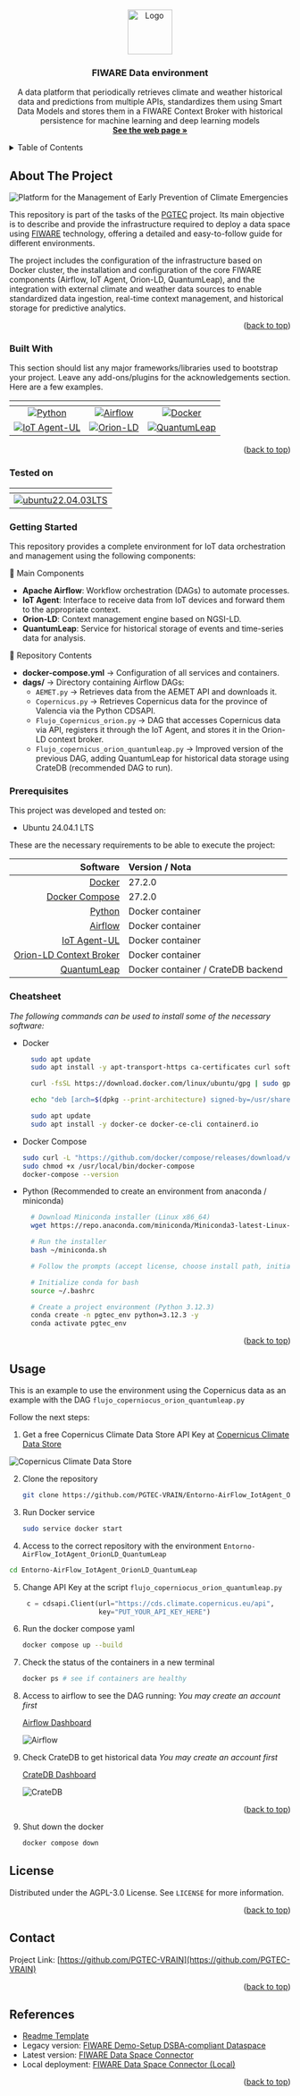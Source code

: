 <!-- Improved compatibility of back to top link: See: https://github.com/othneildrew/Best-README-Template/pull/73 -->
<a id="readme-top"></a>
<!--
*** Thanks for checking out the Best-README-Template. If you have a suggestion
*** that would make this better, please fork the repo and create a pull request
*** or simply open an issue with the tag "enhancement".
*** Don't forget to give the project a star!
*** Thanks again! Now go create something AMAZING! :D
-->



<!-- PROJECT SHIELDS -->
<!--
*** I'm using markdown "reference style" links for readability.
*** Reference links are enclosed in brackets [ ] instead of parentheses ( ).
*** See the bottom of this document for the declaration of the reference variables
*** for contributors-url, forks-url, etc. This is an optional, concise syntax you may use.
*** https://www.markdownguide.org/basic-syntax/#reference-style-links
-->
<!--
[![Contributors][contributors-shield]][contributors-url]
[![Forks][forks-shield]][forks-url]
[![Stargazers][stars-shield]][stars-url]
[![Issues][issues-shield]][issues-url]
[![Unlicense License][license-shield]][license-url]
[![LinkedIn][linkedin-shield]][linkedin-url]
-->


<!-- PROJECT LOGO -->
<br />
<div align="center">
  <a href="https://github.com/PGTEC-VRAIN/Entorno-AirFlow_IotAgent_OrionLD_QuantumLeap/blob/main/">
    <img src="logo_PGTEC.png" alt="Logo" width="80" height="80">
  </a>

  <h3 align="center">FIWARE Data environment</h3>

  <p align="center">
    A data platform that periodically retrieves climate and weather historical data and predictions from multiple APIs, standardizes them using Smart Data Models and stores them in a FIWARE Context Broker with historical persistence for machine learning and deep learning models
    <br />
    <a href="https://github.com/othneildrew/Best-README-Template"><strong>See the web page »</strong></a>
    <br />
    <!--<br />
    <a href="https://github.com/othneildrew/Best-README-Template">View Demo</a>
    &middot;
    <a href="https://github.com/othneildrew/Best-README-Template/issues/new?labels=bug&template=bug-report---.md">Report Bug</a>
    &middot;
    <a href="https://github.com/othneildrew/Best-README-Template/issues/new?labels=enhancement&template=feature-request---.md">Request Feature</a>-->
  </p>
</div>



<!-- TABLE OF CONTENTS -->
<details>
  <summary>Table of Contents</summary>
  <ol>
    <li>
      <a href="#about-the-project">About The Project</a>
      <ul>
        <li><a href="#built-with">Built With</a></li>
        <li><a href="#tested-on">Tested on</a></li>
      </ul>
    </li>
    <li>
      <a href="#getting-started">Getting Started</a>
      <ul>
        <li><a href="#prerequisites">Prerequisites</a></li>
        <li><a href="#cheatsheet">Cheatsheet</a></li>
      </ul>
    </li>
    <li><a href="#usage">Usage</a></li>
    <!--<li><a href="#roadmap">Roadmap</a></li>-->
    <!--<li><a href="#contributing">Contributing</a></li>-->
    <li><a href="#license">License</a></li>
    <li><a href="#contact">Contact</a></li>
    <li><a href="#references">References</a></li>
  </ol>
</details>


<!-- ABOUT THE PROJECT -->
## About The Project

![Platform for the Management of Early Prevention of Climate Emergencies](./images/proyecto.png)

This repository is part of the tasks of the <a href="https://pgtec.webs.upv.en/">PGTEC</a> project.
Its main objective is to describe and provide the infrastructure required to deploy a data space using <a href="">FIWARE</a> technology, offering a detailed and easy-to-follow guide for different environments.

The project includes the configuration of the infrastructure based on Docker cluster, the installation and configuration of the core FIWARE components (Airflow, IoT Agent, Orion-LD, QuantumLeap), and the integration with external climate and weather data sources to enable standardized data ingestion, real-time context management, and historical storage for predictive analytics.

<p align="right">(<a href="#readme-top">back to top</a>)</p>


### Built With

This section should list any major frameworks/libraries used to bootstrap your project. Leave any add-ons/plugins for the acknowledgements section. Here are a few examples.

<div align="center">

  | <!-- -->                                   | <!-- -->             | <!-- -->            |
  |:-------------------------------------------:|:--------------------:|:-------------------:|
  | [![Python][Python]][Python-url]             | [![Airflow][Airflow]][Airflow-url]   | [![Docker][Docker]][Docker-url] |
  | [![IoT Agent-UL][IoT]][IoT-url]             | [![Orion-LD][Orion]][Orion-url]      | [![QuantumLeap][Quantum]][Quantum-url] |

</div>

<p align="right">(<a href="#readme-top">back to top</a>)</p>

### Tested on

<div align="center">

  | <!-- -->                                  | 
  |:-----------------------------------------:|
  | [![ubuntu22.04.03LTS][ubuntu]][ubuntu-url]  | 
</div>

<!-- GETTING STARTED -->
### Getting Started 


This repository provides a complete environment for IoT data orchestration and management using the following components:

🔹 Main Components

- **Apache Airflow**: Workflow orchestration (DAGs) to automate processes.
- **IoT Agent**: Interface to receive data from IoT devices and forward them to the appropriate context.
- **Orion-LD**: Context management engine based on NGSI-LD.
- **QuantumLeap**: Service for historical storage of events and time-series data for analysis.

🔹 Repository Contents

- **docker-compose.yml** → Configuration of all services and containers.
- **dags/** → Directory containing Airflow DAGs:
  - `AEMET.py` → Retrieves data from the AEMET API and downloads it.
  - `Copernicus.py` → Retrieves Copernicus data for the province of Valencia via the Python CDSAPI.
  - `Flujo_Copernicus_orion.py` → DAG that accesses Copernicus data via API, registers it through the IoT Agent, and stores it in the Orion-LD context broker.
  - `Flujo_copernicus_orion_quantumleap.py` → Improved version of the previous DAG, adding QuantumLeap for historical data storage using CrateDB (recommended DAG to run).


### Prerequisites

This project was developed and tested on:

* Ubuntu 24.04.1 LTS

These are the necessary requirements to be able to execute the project:

|                    Software                              | Version / Nota |
| --------------------------------------------------------:|:------- |
| [Docker](https://docs.docker.com/engine/install/ubuntu/) | 27.2.0 |
| [Docker Compose](https://docs.docker.com/compose/install/) | 27.2.0 |
| [Python](https://www.python.org/) | Docker container  |
| [Airflow](https://airflow.apache.org/) | Docker container  |
| [IoT Agent-UL](https://fiware-tutorials.readthedocs.io/en/latest/iot-agent.html) | Docker container  |
| [Orion-LD Context Broker](https://fiware-orion.readthedocs.io/) | Docker container |
| [QuantumLeap](https://quantumleap.readthedocs.io/) | Docker container / CrateDB backend  |

### Cheatsheet

_The following commands can be used to install some of the necessary software:_

* Docker 
  ```bash
    sudo apt update
    sudo apt install -y apt-transport-https ca-certificates curl software-properties-common

    curl -fsSL https://download.docker.com/linux/ubuntu/gpg | sudo gpg --dearmor -o /usr/share/keyrings/docker-archive-keyring.gpg

    echo "deb [arch=$(dpkg --print-architecture) signed-by=/usr/share/keyrings/docker-archive-keyring.gpg] https://download.docker.com/linux/ubuntu $(lsb_release -cs) stable" | sudo tee /etc/apt/sources.list.d/docker.list > /dev/null

    sudo apt update
    sudo apt install -y docker-ce docker-ce-cli containerd.io
  ```

* Docker Compose
  ```bash
  sudo curl -L "https://github.com/docker/compose/releases/download/v2.20.2/docker-compose-$(uname -s)-$(uname -m)" -o /usr/local/bin/docker-compose
  sudo chmod +x /usr/local/bin/docker-compose
  docker-compose --version
  ```

* Python (Recommended to create an environment from anaconda / miniconda)
  ```bash
    # Download Miniconda installer (Linux x86_64)
    wget https://repo.anaconda.com/miniconda/Miniconda3-latest-Linux-x86_64.sh -O ~/miniconda.sh

    # Run the installer
    bash ~/miniconda.sh

    # Follow the prompts (accept license, choose install path, initialize conda)

    # Initialize conda for bash
    source ~/.bashrc

    # Create a project environment (Python 3.12.3)
    conda create -n pgtec_env python=3.12.3 -y
    conda activate pgtec_env
  ```

<p align="right">(<a href="#readme-top">back to top</a>)</p>


<!-- USAGE EXAMPLES -->
## Usage

This is an example to use the environment using the Copernicus data as an example with the DAG `flujo_coperniocus_orion_quantumleap.py`

Follow the next steps:

1. Get a free Copernicus Climate Data Store API Key at [Copernicus Climate Data Store](https://accounts.ecmwf.int/auth/realms/ecmwf/protocol/openid-connect/auth?client_id=cds&scope=openid%20email&response_type=code&redirect_uri=https%3A%2F%2Fcds.climate.copernicus.eu%2Fapi%2Fauth%2Fcallback%2Fkeycloak&state=Xg5O4h6pHkITloRNwM5IoSGizKWVJdZZWFjve1aYvRA&code_challenge=sQXDzVNLTvWQw-UYP30kS46kCP0d9j06JF2xmBy5KgY&code_challenge_method=S256)

![Copernicus Climate Data Store](./images/copernicus.png)

2. Clone the repository
   ```sh
   git clone https://github.com/PGTEC-VRAIN/Entorno-AirFlow_IotAgent_OrionLD_QuantumLeap.git
   ```
3. Run Docker service
   ```sh
   sudo service docker start
   ```
4. Access to the correct repository with the environment `Entorno-AirFlow_IotAgent_OrionLD_QuantumLeap`

  ```bash
  cd Entorno-AirFlow_IotAgent_OrionLD_QuantumLeap
  ```

5. Change API Key at the script `flujo_coperniocus_orion_quantumleap.py`
   ```python
    c = cdsapi.Client(url="https://cds.climate.copernicus.eu/api",
                      key="PUT_YOUR_API_KEY_HERE")
   ```
6. Run the docker compose yaml
   ```bash
   docker compose up --build
   ```

7. Check the status of the containers in a new terminal
   ```bash
   docker ps # see if containers are healthy
   ```

7. Access to airflow to see the DAG running:
    _You may create an account first_

    [Airflow Dashboard](http://localhost:8080)

    ![Airflow](./images/airflow.png)

8. Check CrateDB to get historical data
    _You may create an account first_

    [CrateDB Dashboard](http://localhost:4200)

    ![CrateDB](./images/cratedb.png)

<p align="right">(<a href="#readme-top">back to top</a>)</p>
    
9. Shut down the docker 
   ```bash
   docker compose down
   ```
<!-- ROADMAP 
## Roadmap

- [x] Add Changelog
- [x] Add back to top links
- [ ] Add Additional Templates w/ Examples
- [ ] Add "components" document to easily copy & paste sections of the readme
- [ ] Multi-language Support
    - [ ] Chinese
    - [ ] Spanish

See the [open issues](https://github.com/othneildrew/Best-README-Template/issues) for a full list of proposed features (and known issues).

<p align="right">(<a href="#readme-top">back to top</a>)</p>
-->


<!-- CONTRIBUTING 
## Contributing

Contributions are what make the open source community such an amazing place to learn, inspire, and create. Any contributions you make are **greatly appreciated**.

If you have a suggestion that would make this better, please fork the repo and create a pull request. You can also simply open an issue with the tag "enhancement".
Don't forget to give the project a star! Thanks again!

1. Fork the Project
2. Create your Feature Branch (`git checkout -b feature/AmazingFeature`)
3. Commit your Changes (`git commit -m 'Add some AmazingFeature'`)
4. Push to the Branch (`git push origin feature/AmazingFeature`)
5. Open a Pull Request
-->
<!---
### Top contributors:

<a href="https://github.com/othneildrew/Best-README-Template/graphs/contributors">
  <img src="https://contrib.rocks/image?repo=othneildrew/Best-README-Template" alt="contrib.rocks image" />
</a>

<p align="right">(<a href="#readme-top">back to top</a>)</p>

-->

<!-- LICENSE -->
## License

Distributed under the AGPL-3.0 License. See `LICENSE` for more information.

<p align="right">(<a href="#readme-top">back to top</a>)</p>



<!-- CONTACT -->
## Contact

Project Link: [https://github.com/PGTEC-VRAIN](https://github.com/PGTEC-VRAIN)

<p align="right">(<a href="#readme-top">back to top</a>)</p>



<!-- References -->
## References

* [Readme Template](https://github.com/othneildrew/Best-README-Template)
* Legacy version: [FIWARE Demo-Setup DSBA-compliant Dataspace](https://github.com/FIWARE-Ops/fiware-gitops/tree/master/aws/dsba)
* Latest version: [FIWARE Data Space Connector](https://github.com/FIWARE/data-space-connector)
* Local deployment: [FIWARE Data Space Connector (Local)](https://github.com/FIWARE/data-space-connector/blob/main/doc/deployment-integration/local-deployment/LOCAL.MD)

<p align="right">(<a href="#readme-top">back to top</a>)</p>


<!-- MARKDOWN LINKS & IMAGES -->
<!-- https://www.markdownguide.org/basic-syntax/#reference-style-links -->
[Python]: https://img.shields.io/badge/python-3.10+-blue.svg?logo=python&logoColor=white
[Python-url]: https://www.python.org/
[Airflow]: https://img.shields.io/badge/airflow-2.x-darkblue.svg?logo=apacheairflow&logoColor=white
[Airflow-url]: https://airflow.apache.org/
[Docker]: https://img.shields.io/badge/docker-20.x-2496ED.svg?logo=docker&logoColor=white
[Docker-url]: https://www.docker.com/
[IoT]: https://img.shields.io/badge/IoT%20Agent--UL-FIWARE-orange.svg?logo=fiware&logoColor=white
[IoT-url]: https://fiware-iotagent-ul.readthedocs.io/en/latest/
[Orion]: https://img.shields.io/badge/Orion--LD-FIWARE-green.svg?logo=fiware&logoColor=white
[Orion-url]: https://fiware-orion.readthedocs.io/en/latest/
[Quantum]: https://img.shields.io/badge/QuantumLeap-FIWARE-purple.svg?logo=fiware&logoColor=white
[Quantum-url]: https://smartsdk.github.io/ngsi-timeseries-api/
[ubuntu]: https://img.shields.io/badge/Ubuntu-E95420?style=for-the-badge&logo=ubuntu&logoColor=white
[ubuntu-url]: https://ubuntu.com/